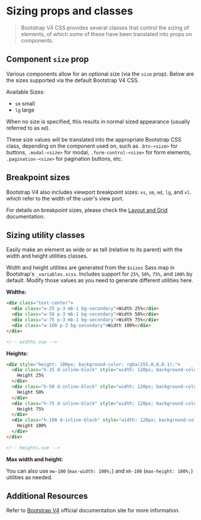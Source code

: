 # Sizing props and classes

> Bootstrap V4 CSS provides several classes that control the sizing of elements, of which some of
> these have been translated into props on components.

## Component `size` prop

Various components allow for an optional size (via the `size` prop). Below are the sizes supported
via the default Bootstrap V4 CSS.

Available Sizes:

- `sm` small
- `lg` large

When no size is specified, this results in normal sized appearance (usually referred to as `md`).

These size values will be translated into the appropriate Bootstrap CSS class, depending on the
component used on, such as `.btn-<size>` for buttons, `.modal-<size>` for modal,
`.form-control-<size>` for form elements, `.pagination-<size>` for pagination buttons, etc.

## Breakpoint sizes

Bootstrap V4 also includes viewport breakpoint sizes: `xs`, `sm`, `md`, `lg`, and `xl`. which refer
to the width of the user's view port.

For details on breakpoint sizes, please check the [Layout and Grid](/docs/layout/) documentation.

## Sizing utility classes

Easily make an element as wide or as tall (relative to its parent) with the width and height
utilities classes.

Width and height utilities are generated from the `$sizes` Sass map in Bootstrap's
`_variables.scss`. Includes support for `25%`, `50%`, `75%`, and `100%` by default. Modify those
values as you need to generate different utilities here.

**Widths:**

```html
<div class="text-center">
  <div class="w-25 p-3 mb-1 bg-secondary">Width 25%</div>
  <div class="w-50 p-3 mb-1 bg-secondary">Width 50%</div>
  <div class="w-75 p-3 mb-1 bg-secondary">Width 75%</div>
  <div class="w-100 p-3 bg-secondary">Width 100%</div>
</div>

<!-- widths.vue -->
```

**Heights:**

```html
<div style="height: 100px; background-color: rgba(255,0,0,0.1);">
  <div class="h-25 d-inline-block" style="width: 120px; background-color: rgba(0,0,255,.1)">
    Height 25%
  </div>
  <div class="h-50 d-inline-block" style="width: 120px; background-color: rgba(0,0,255,.1)">
    Height 50%
  </div>
  <div class="h-75 d-inline-block" style="width: 120px; background-color: rgba(0,0,255,.1)">
    Height 75%
  </div>
  <div class="h-100 d-inline-block" style="width: 120px; background-color: rgba(0,0,255,.1)">
    Height 100%
  </div>
</div>

<!-- heights.vue -->
```

**Max width and height:**

You can also use `mw-100` (`max-width: 100%;`) and `mh-100` (`max-height: 100%;`) utilities as
needed.

## Additional Resources

Refer to [Bootstrap V4](https://getbootstrap.com/) official documentation site for more information.
